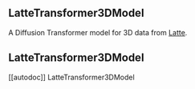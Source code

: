 <!--Copyright 2025 The HuggingFace Team. All rights reserved.

Licensed under the Apache License, Version 2.0 (the "License"); you may not use this file except in compliance with
the License. You may obtain a copy of the License at

http://www.apache.org/licenses/LICENSE-2.0

Unless required by applicable law or agreed to in writing, software distributed under the License is distributed on
an "AS IS" BASIS, WITHOUT WARRANTIES OR CONDITIONS OF ANY KIND, either express or implied. See the License for the
specific language governing permissions and limitations under the License.
-->

## LatteTransformer3DModel

A Diffusion Transformer model for 3D data from [Latte](https://github.com/Vchitect/Latte).

## LatteTransformer3DModel

[[autodoc]] LatteTransformer3DModel
